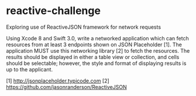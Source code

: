 # reactive-challenge
Exploring use of ReactiveJSON framework for network requests

Using Xcode 8 and Swift 3.0, write a networked application which can fetch resources from at least 3 endpoints shown on JSON Placeholder [1]. The application MUST use this networking library [2] to fetch the resources. The results should be displayed in either a table view or collection, and cells should be selectable; however, the style and format of displaying results is up to the applicant.
 
[1] http://jsonplaceholder.typicode.com 
[2] https://github.com/jasonranderson/ReactiveJSON

